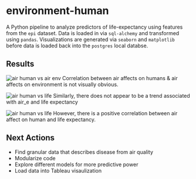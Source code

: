 # environment-human

A Python pipeline to analyze predictors of life-expectancy using features from the `epi` dataset. Data is loaded in via `sql-alchemy` and transformed using `pandas`. Visualizations are generated via `seaborn` and `matplotlib` before data is loaded back into the `postgres` local databse.

## Results

![air human vs air env](airevsairh.png)
Correlation between air affects on humans & air affects on environment is not visually obvious.

![air human vs life](air_evs_eco.png)
Similarly, there does not appear to be a trend associated with air_e and life expectancy

![air human vs life](airh_hvs_life.png)
However, there is a positive correlation between air affect on human and life expectancy.

## Next Actions

* Find granular data that describes disease from air quality
* Modularize code
* Explore different models for more predictive power
* Load data into Tableau visaulization